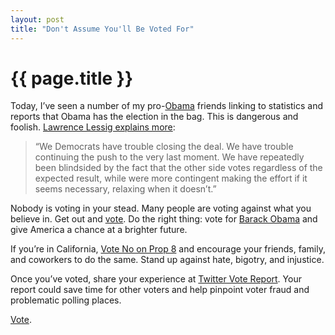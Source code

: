 ```yaml
---
layout: post
title: "Don't Assume You'll Be Voted For"
---
```


{{ page.title }}
================

Today, I’ve seen a number of my pro-[Obama](http://www.barackobama.com/) friends linking to statistics and reports that Obama has the election in the bag. This is dangerous and foolish. [Lawrence Lessig explains more](http://lessig.org/blog/2008/11/winning_tuesday_an_urgent_plea.html):

> “We Democrats have trouble closing the deal. We have trouble continuing the push to the very last moment. We have repeatedly been blindsided by the fact that the other side votes regardless of the expected result, while were more contingent making the effort if it seems necessary, relaxing when it doesn’t.”

Nobody is voting in your stead. Many people are voting against what you believe in. Get out and [vote](http://maps.google.com/vote). Do the right thing: vote for [Barack Obama](http://barackobama.com/) and give America a chance at a brighter future.

If you’re in California, [Vote No on Prop 8](http://www.noonprop8.com/) and encourage your friends, family, and coworkers to do the same. Stand up against hate, bigotry, and injustice.

Once you’ve voted, share your experience at [Twitter Vote Report](http://www.twittervotereport.com/). Your report could save time for other voters and help pinpoint voter fraud and problematic polling places.

[Vote](http://maps.google.com/vote).
